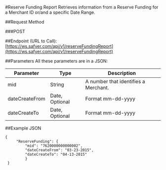 #Reserve Funding Report
Retrieves information from a Reserve Funding for a Merchant ID or/and a specific Date Range.

##Request Method

###POST

##Endpoint (URL to Call): 
[https://ws.safyer.com/api/v1/reserveFundingReport](https://ws.safyer.com/api/v1/reserveFundingReport)

##Parameters
All these parameters are in a JSON:

| Parameter | Type | Description |
|-----------|------|-------------|
|mid|String| A number that identifies a Merchant.|
|dateCreateFrom|Date, Optional|Format mm-dd-yyyy|
|dateCreateTo|Date, Optional|Format mm-dd-yyyy|

##Example JSON
```shell
{
     "ReserveFunding": {
         "mid": "7620000000000002",
         "dateCreateFrom": "03-23-2015",
         "dateCreateTo": "04-13-2015"
         }
 }
```
